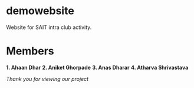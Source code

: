 # demowebsite
Website for SAIT intra club activity.

# Members

**1. Ahaan Dhar**
**2. Aniket Ghorpade**
**3. Anas Dharar**
**4. Atharva Shrivastava**

*Thank you for viewing our project*

